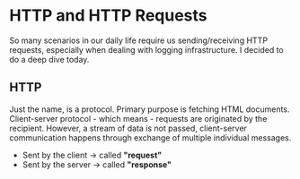 # HTTP and HTTP Requests

So many scenarios in our daily life require us sending/receiving HTTP requests, especially when dealing with logging infrastructure.
I decided to do a deep dive today.

## HTTP
Just the name, is a protocol. Primary purpose is fetching HTML documents.
Client-server protocol - which means - requests are originated by the recipient.
However, a stream of data is not passed, client-server communication happens through exchange of multiple individual messages.

 - Sent by the client -> called **"request"**
 - Sent by the server -> called **"response"**